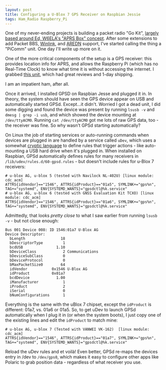 ```yaml
---
layout: post
title: Configuring a U-Blox 7 GPS Receiver on Raspbian Jessie
tags: Ham_Radio Raspberry_Pi
---
```

One of my never-ending projects is building a packet radio "Go Kit", [largely based around Ed, W6ELA's "APRS Box" concept](http://elafargue.github.io/aprs-box). After some extensions to add Packet BBS, [Winlink](http://getpat.io/), and [AREDN](http://www.aredn.org) support, I've started calling the thing a "PiComm" unit. One day I'll write up more on it.

One of the more critical components of the setup is a GPS receiver: this provides location info for APRS, and allows the Raspberry Pi (which has no Real-Time Clock) to know what time it is without accessing the internet. I grabbed [this unit](https://www.amazon.com/gp/product/B01N01W8SK/ref=oh_aui_search_detailpage?ie=UTF8&psc=1), which had great reviews and 1-day shipping.

I am an impatient ham, after all.

Once it arrived, I installed GPSD on Raspbian Jesse and plugged it in. In theory, the system should have seen the GPS device appear on USB and automatically started GPSd. Except...it didn't. Worried I got a dead unit, I did some digging and found the device was present by running `lsusb -v` and `dmesg | grep -i usb`, and which showed the device mounting at `/dev/ttyACM0`. Running `cat /dev/ttyACM0` got me lots of raw GPS data, too -  the receiver was fine. So why wasn't GPSd starting automatically?

On Linux the job of starting services or auto-running commands when devices are plugged in are handled by a service called `uDev`, which uses a somewhat [cryptic language](http://www.reactivated.net/writing_udev_rules.html) to define rules that trigger actions - like auto-mounting a USB hard drive when it's plugged in. When installed on Raspbian, GPSd automatically defines rules for many receivers in `/lib/udev/rules.d/60-gpsd.rules` - but doesn't include rules for u-Blox 7 receivers:

```
# u-blox AG, u-blox 5 (tested with Navilock NL-402U) [linux module: cdc_acm]
ATTRS{idVendor}=="1546", ATTRS{idProduct}=="01a5", SYMLINK+="gps%n", TAG+="systemd", ENV{SYSTEMD_WANTS}="gpsdctl@%k.service"
# u-blox AG, u-blox 6 (tested with GNSS Evaluation Kit TCXO) [linux module: cdc_acm]
ATTRS{idVendor}=="1546", ATTRS{idProduct}=="01a6", SYMLINK+="gps%n", TAG+="systemd", ENV{SYSTEMD_WANTS}="gpsdctl@%k.service"
```

Admittedly, that looks _pretty close_ to what I saw earlier from running `lsusb -v` - but not close enough:
```
Bus 001 Device 008: ID 1546:01a7 U-Blox AG
Device Descriptor:
  bLength                18
  bDescriptorType         1
  bcdUSB               1.10
  bDeviceClass            2 Communications
  bDeviceSubClass         0
  bDeviceProtocol         0
  bMaxPacketSize0        64
  idVendor           0x1546 U-Blox AG
  idProduct          0x01a7
  bcdDevice            1.00
  iManufacturer           1
  iProduct                2
  iSerial                 0
  bNumConfigurations      1
```

Everything is the same with the uBlox 7 chipset, except the `idProduct` is different: 01a7, vs. 01a6 or 01a5. So, to get uDev to launch GPSd automatically when I plug it in (or when the system boots), I just copy one of the existing lines and edit the `idProduct` to match mine:

```
# u-blox AG, u-blox 7 (Tested with VANWEI VK-162)  [linux module: cdc_acm]
ATTRS{idVendor}=="1546", ATTRS{idProduct}=="01a7", SYMLINK+="gps%n", TAG+="systemd", ENV{SYSTEMD_WANTS}="gpsdctl@%k.service"
```

Reload the uDev rules and et voilà! Even better, GPSd re-maps the devices entry in /dev to `/dev/gps0`, which makes it easy to configure other apps like Polaric to grab position data - regardless of what receiver you use.
